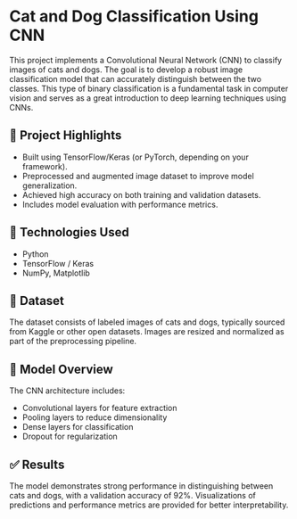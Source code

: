 # Cat and Dog Classification Using CNN

This project implements a Convolutional Neural Network (CNN) to classify images of cats and dogs. The goal is to develop a robust image classification model that can accurately distinguish between the two classes. This type of binary classification is a fundamental task in computer vision and serves as a great introduction to deep learning techniques using CNNs.

## 📌 Project Highlights

* Built using TensorFlow/Keras (or PyTorch, depending on your framework).
* Preprocessed and augmented image dataset to improve model generalization.
* Achieved high accuracy on both training and validation datasets.
* Includes model evaluation with performance metrics.

## 🚀 Technologies Used

* Python
* TensorFlow / Keras
* NumPy, Matplotlib

## 📂 Dataset

The dataset consists of labeled images of cats and dogs, typically sourced from Kaggle or other open datasets. Images are resized and normalized as part of the preprocessing pipeline.

## 🧠 Model Overview

The CNN architecture includes:

* Convolutional layers for feature extraction
* Pooling layers to reduce dimensionality
* Dense layers for classification
* Dropout for regularization

## ✅ Results

The model demonstrates strong performance in distinguishing between cats and dogs, with a validation accuracy of 92%. Visualizations of predictions and performance metrics are provided for better interpretability.
